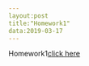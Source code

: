 ```yaml
---
layout:post
title:"Homework1"
data:2019-03-17
---
```

Homework1[click here]({{site.baseurl}}/assets/microeconometrics-wenqiang_li.pdf)
